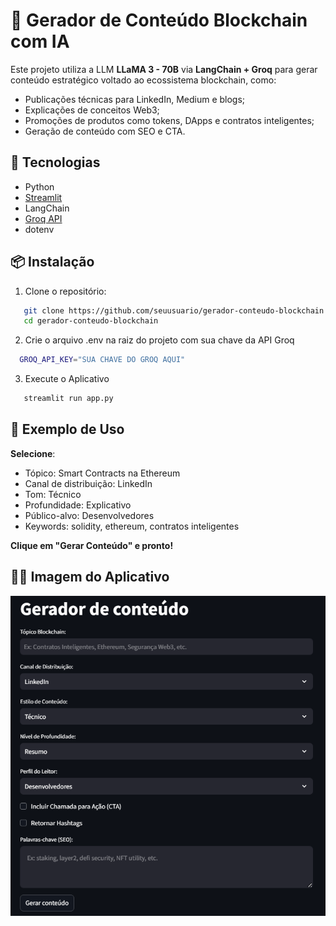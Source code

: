 # 🚀 Gerador de Conteúdo Blockchain com IA

Este projeto utiliza a LLM **LLaMA 3 - 70B** via **LangChain + Groq** para gerar conteúdo estratégico voltado ao ecossistema blockchain, como:

- Publicações técnicas para LinkedIn, Medium e blogs;
- Explicações de conceitos Web3;
- Promoções de produtos como tokens, DApps e contratos inteligentes;
- Geração de conteúdo com SEO e CTA.

## 🧠 Tecnologias

- Python
- [Streamlit](https://streamlit.io)
- LangChain
- [Groq API](https://console.groq.com/)
- dotenv

## 📦 Instalação

1. Clone o repositório:
```bash
   git clone https://github.com/seuusuario/gerador-conteudo-blockchain.git
   cd gerador-conteudo-blockchain
```

2. Crie o arquivo .env na raiz do projeto com sua chave da API Groq
```bash
  GROQ_API_KEY="SUA CHAVE DO GROQ AQUI"
```
3. Execute o Aplicativo
```bash
   streamlit run app.py
```

## 📌 Exemplo de Uso
**Selecione**:
- Tópico: Smart Contracts na Ethereum
- Canal de distribuição: LinkedIn
- Tom: Técnico
- Profundidade: Explicativo
- Público-alvo: Desenvolvedores
- Keywords: solidity, ethereum, contratos inteligentes

**Clique em "Gerar Conteúdo" e pronto!**

## 🧑‍🏫 Imagem do Aplicativo
<img src="imagens/tela_inicial.png" alt="Tela Inicial" width="800"/>
